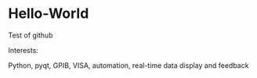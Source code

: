 # Hello-World
Test of github

Interests:

Python, pyqt, GPIB, VISA, automation, real-time data display and feedback 
